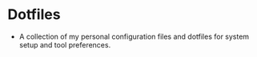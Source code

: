# Dotfiles

- A collection of my personal configuration files and dotfiles for system setup and tool preferences.
